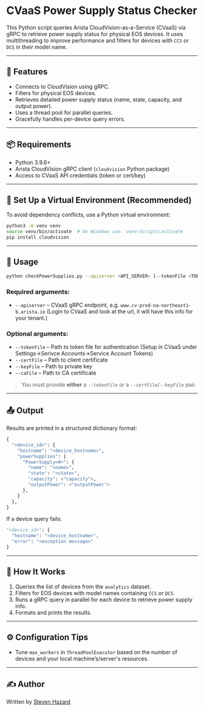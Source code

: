 # CVaaS Power Supply Status Checker

This Python script queries Arista CloudVision-as-a-Service (CVaaS) via gRPC to retrieve power supply status for physical EOS devices. It uses multithreading to improve performance and filters for devices with `CCS` or `DCS` in their model name.

---

## 🔧 Features

- Connects to CloudVision using gRPC.
- Filters for physical EOS devices.
- Retrieves detailed power supply status (name, state, capacity, and output power).
- Uses a thread pool for parallel queries.
- Gracefully handles per-device query errors.

---

## 📦 Requirements

- Python 3.9.6+
- Arista CloudVision gRPC client (`cloudvision` Python package)
- Access to CVaaS API credentials (token or cert/key)

---

## 🧪 Set Up a Virtual Environment (Recommended)

To avoid dependency conflicts, use a Python virtual environment:

```bash
python3 -m venv venv
source venv/bin/activate  # On Windows use: venv\Scripts\activate
pip install cloudvision
```

---

## 🚀 Usage

```bash
python checkPowerSupplies.py --apiserver <API_SERVER> [--tokenFile <TOKEN_FILE>] [--certFile <CERT_FILE> --keyFile <KEY_FILE>] [--caFile <CA_FILE>]
```

### Required arguments:
- `--apiserver` – CVaaS gRPC endpoint, e.g. `www.cv-prod-na-northeast1-b.arista.io` (Login to CVaaS and look at the url, it will have this info for your tenant.)

### Optional arguments:
- `--tokenFile` – Path to token file for authentication (Setup in CVaaS under Settings->Serivce Accounts->Service Account Tokens)
- `--certFile` – Path to client certificate
- `--keyFile` – Path to private key
- `--caFile` – Path to CA certificate

> You must provide **either** a `--tokenFile` or a `--certFile`/`--keyFile` pair.

---

## 📤 Output

Results are printed in a structured dictionary format:

```python
{
  "<device_id>": {
    "hostname": "<device_hostname>",
    "powerSupplies": {
      "PowerSupply<#>": {
        "name": "<name>",
        "state": "<state>",
        "capacity": <"capacity">,
        "outputPower": <"outputPower">
      },
    }
  },
}
```

If a device query fails:

```python
"<device_id>": {
  "hostname": "<device_hostname>",
  "error": "<exception message>"
}
```

---

## 🧠 How It Works

1. Queries the list of devices from the `analytics` dataset.
2. Filters for EOS devices with model names containing `CCS` or `DCS`.
3. Runs a gRPC query in parallel for each device to retrieve power supply info.
4. Formats and prints the results.

---

## ⚙️ Configuration Tips

- Tune `max_workers` in `ThreadPoolExecutor` based on the number of devices and your local machine’s/server's resources.

---

## ✍️ Author

Written by [Steven Hazard](https://github.com/hazardsg)